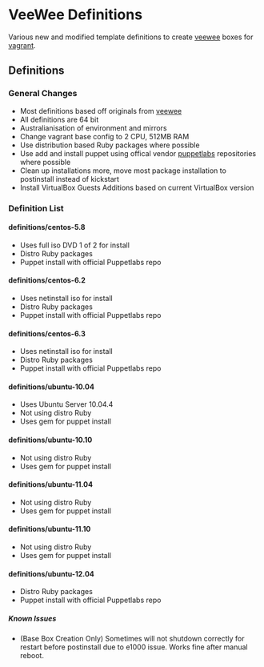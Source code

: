 # VeeWee Definitions

Various new and modified template definitions to create [veewee](https://github.com/jedi4ever/veewee) boxes for [vagrant](https://github.com/mitchellh/vagrant).

## Definitions ##

### General Changes ###
- Most definitions based off originals from [veewee](https://github.com/jedi4ever/veewee)
- All definitions are 64 bit 
- Australianisation of environment and mirrors
- Change vagrant base config to 2 CPU, 512MB RAM
- Use distribution based Ruby packages where possible
- Use add and install puppet using offical vendor [puppetlabs](http://docs.puppetlabs.com/guides/puppetlabs_package_repositories.html) repositories where possible
- Clean up installations more, move most package installation to postinstall instead of kickstart
- Install VirtualBox Guests Additions based on current VirtualBox version

### Definition List ###

#### definitions/centos-5.8 ####
- Uses full iso DVD 1 of 2 for install
- Distro Ruby packages
- Puppet install with official Puppetlabs repo

#### definitions/centos-6.2 ####
- Uses netinstall iso for install
- Distro Ruby packages
- Puppet install with official Puppetlabs repo

#### definitions/centos-6.3 ####
- Uses netinstall iso for install
- Distro Ruby packages
- Puppet install with official Puppetlabs repo

#### definitions/ubuntu-10.04 ####
- Uses Ubuntu Server 10.04.4
- Not using distro Ruby
- Uses gem for puppet install

#### definitions/ubuntu-10.10 ####
- Not using distro Ruby 
- Uses gem for puppet install

#### definitions/ubuntu-11.04 ####
- Not using distro Ruby
- Uses gem for puppet install

#### definitions/ubuntu-11.10 ####
- Not using distro Ruby
- Uses gem for puppet install

#### definitions/ubuntu-12.04 ####
- Distro Ruby packages
- Puppet install with official Puppetlabs repo
##### Known Issues #####
- (Base Box Creation Only) Sometimes will not shutdown correctly for restart before postinstall due to e1000 issue. Works fine after manual reboot.
